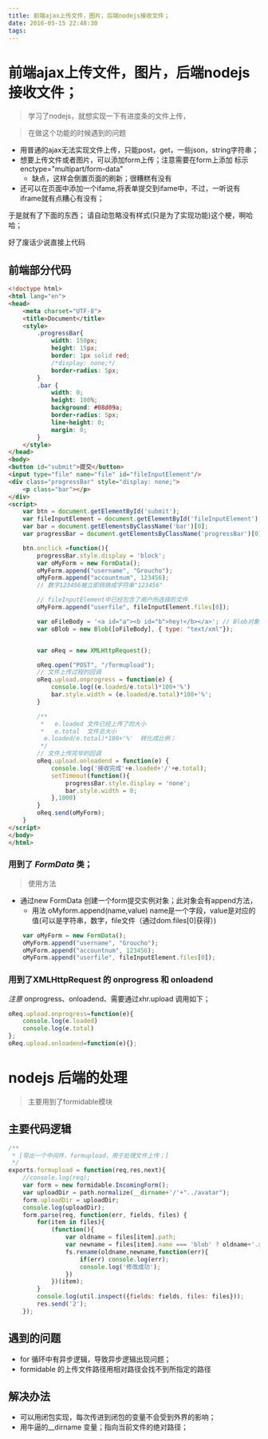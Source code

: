```yaml
---
title: 前端ajax上传文件，图片，后端nodejs接收文件；
date: 2016-05-15 22:48:30
tags:
---
```


#  前端ajax上传文件，图片，后端nodejs接收文件；
> 学习了nodejs，就想实现一下有进度条的文件上传，

> 在做这个功能的时候遇到的问题

+ 用普通的ajax无法实现文件上传，只能post，get，一些json，string字符串；
+ 想要上传文件或者图片，可以添加form上传；注意需要在form上添加 标示  enctype="multipart/form-data"
    * 缺点，这样会倒置页面的刷新；很糟糕有没有
+ 还可以在页面中添加一个ifame,将表单提交到ifame中，不过，一听说有iframe就有点糟心有没有；


于是就有了下面的东西；
请自动忽略没有样式(只是为了实现功能)这个梗，啊哈哈；

好了废话少说直接上代码


## 前端部分代码

``` html
<!doctype html>
<html lang="en">
<head>
    <meta charset="UTF-8">
    <title>Document</title>
    <style>
        .progressBar{
            width: 150px;
            height: 15px;
            border: 1px solid red;
            /*display: none;*/
            border-radius: 5px;
        }
        .bar {
            width: 0;
            height: 100%;
            background: #08d09a;
            border-radius: 5px;
            line-height: 0;
            margin: 0;
        }
    </style>
</head>
<body>
<button id="submit">提交</button>
<input type="file" name="file" id="fileInputElement"/>
<div class="progressBar" style="display: none;">
    <p class="bar"></p>
</div>
<script>
    var btn = document.getElementById('submit');
    var fileInputElement = document.getElementById('fileInputElement');
    var bar = document.getElementsByClassName('bar')[0];
    var progressBar = document.getElementsByClassName('progressBar')[0];

    btn.onclick =function(){
        progressBar.style.display = 'block';
        var oMyForm = new FormData();
        oMyForm.append("username", "Groucho");
        oMyForm.append("accountnum", 123456); 
        // 数字123456被立即转换成字符串"123456"

        // fileInputElement中已经包含了用户所选择的文件
        oMyForm.append("userfile", fileInputElement.files[0]);

        var oFileBody = '<a id="a"><b id="b">hey!</b></a>'; // Blob对象包含的文件内容
        var oBlob = new Blob([oFileBody], { type: "text/xml"});


        var oReq = new XMLHttpRequest();

        oReq.open("POST", "/formupload");
        // 文件上传过程的回调
        oReq.upload.onprogress = function(e) {
            console.log((e.loaded/e.total)*100+'%')
            bar.style.width = (e.loaded/e.total)*100+'%';
        }

        /**
         *   e.loaded 文件已经上传了的大小
         *   e.total  文件总大小
          e.loaded/e.total)*100+'%'  转化成比例；
         */
        // 文件上传完毕的回调
        oReq.upload.onloadend = function(e) {
            console.log('接收完成'+e.loaded+'/'+e.total);
            setTimeout(function(){
                progressBar.style.display = 'none';
                bar.style.width = 0;
            },1000)
        }
        oReq.send(oMyForm);
    }
</script>
</body>
</html>
```

### 用到了  *FormData* 类；

> 使用方法
+ 通过new FormData 创建一个form提交实例对象；此对象会有append方法，
    * 用法 oMyform.append(name,value) name是一个字段，value是对应的值(可以是字符串，数字，file文件（通过dom.files[0]获得）)

```js
    var oMyForm = new FormData();
    oMyForm.append("username", "Groucho");
    oMyForm.append("accountnum", 123456);
    oMyForm.append("userfile", fileInputElement.files[0]);
```

### 用到了XMLHttpRequest 的 onprogress  和  onloadend

*注意* onprogress、onloadend、需要通过xhr.upload 调用如下；

```js
oReq.upload.onprogress=function(e){
    console.log(e.loaded)
    console.log(e.total)
};
oReq.upload.onloadend=function(e){};
```

# nodejs 后端的处理

> 主要用到了formidable模块

## 主要代码逻辑


```  js
/**
 * [导出一个中间件，formupload，用于处理文件上传；]
 */
exports.formupload = function(req,res,next){
    //console.log(req);
    var form = new formidable.IncomingForm();
    var uploadDir = path.normalize(__dirname+'/'+"../avatar");
    form.uploadDir = uploadDir;
    console.log(uploadDir);
    form.parse(req, function(err, fields, files) {
        for(item in files){
            (function(){
                var oldname = files[item].path;
                var newname = files[item].name === 'blob' ? oldname+'.xml' : oldname+"."+files[item].name.split('.')[1];
                fs.rename(oldname,newname,function(err){
                    if(err) console.log(err);
                    console.log('修改成功');
                })
            })(item);
        }
        console.log(util.inspect({fields: fields, files: files}));
        res.send('2');
    });
```

## 遇到的问题

+ for 循环中有异步逻辑，导致异步逻辑出现问题；
+ formidable 的上传文件路径用相对路径会找不到所指定的路径

## 解决办法

+ 可以用闭包实现，每次传进到闭包的变量不会受到外界的影响；
+ 用牛逼的__dirname 变量；指向当前文件的绝对路径；


